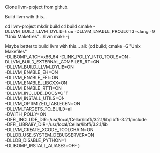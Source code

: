 Clone llvm-project from github.

Build llvm with this...

cd llvm-project
mkdir build
cd build
cmake -DLLVM_BUILD_LLVM_DYLIB=true -DLLVM_ENABLE_PROJECTS=clang -G "Unix Makefiles" ../llvm 
make -j<pids>


Maybe better to build llvm with this...
all:
	(cd build; cmake -G "Unix Makefiles" \
	-DLIBOMP_ARCH=x86_64
	-DLINK_POLLY_INTO_TOOLS=ON
	-DLLVM_BUILD_EXTERNAL_COMPILER_RT=ON \
	-DLLVM_BUILD_LLVM_DYLIB=ON \
	-DLLVM_ENABLE_EH=ON \
	-DLLVM_ENABLE_FFI=ON \
	-DLLVM_ENABLE_LIBCXX=ON \
	-DLLVM_ENABLE_RTTI=ON \
	-DLLVM_INCLUDE_DOCS=OFF \
	-DLLVM_INSTALL_UTILS=ON \
	-DLLVM_OPTIMIZED_TABLEGEN=ON \
	-DLLVM_TARGETS_TO_BUILD=all \
	-DWITH_POLLY=ON \
	-DFFI_INCLUDE_DIR=/usr/local/Cellar/libffi/3.2.1/lib/libffi-3.2.1/include \
	-DFFI_LIBRARY_DIR=/usr/local/Cellar/libffi/3.2.1/lib \
	-DLLVM_CREATE_XCODE_TOOLCHAIN=ON \
	-DLLDB_USE_SYSTEM_DEBUGSERVER=ON \
	-DLLDB_DISABLE_PYTHON=1 \
	-DLIBOMP_INSTALL_ALIASES=OFF )




